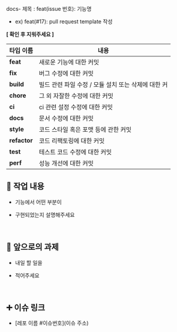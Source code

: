 docs- 제목 : feat(issue 번호): 기능명
- ex)
  feat(#17): pull request template 작성

**[ 확인 후 지워주세요 ]**

| 타입 이름     | 내용                               |
|-----------|----------------------------------|
| **feat**  | 새로운 기능에 대한 커밋                    |
| **fix**   | 	버그 수정에 대한 커밋                    |
| **build** | 	빌드 관련 파일 수정 / 모듈 설치 또는 삭제에 대한 커 |
| **chore** | 	그 외 자잘한 수정에 대한 커밋               |
| **ci**    | 	ci 관련 설정 수정에 대한 커밋              |
| **docs**  | 	문서 수정에 대한 커밋                    |
| **style** | 	코드 스타일 혹은 포맷 등에 관한 커밋           |
| **refactor** |	코드 리팩토링에 대한 커밋|
| **test**  |	테스트 코드 수정에 대한 커밋|
| **perf**  |	성능 개선에 대한 커밋|


## 🔎 작업 내용

- 기능에서 어떤 부분이

- 구현되었는지 설명해주세요


<br/>

## 🔧 앞으로의 과제

- 내일 할 일을

- 적어주세요

  <br/>

## ➕ 이슈 링크

- [레포 이름 #이슈번호](이슈 주소)

<br/>